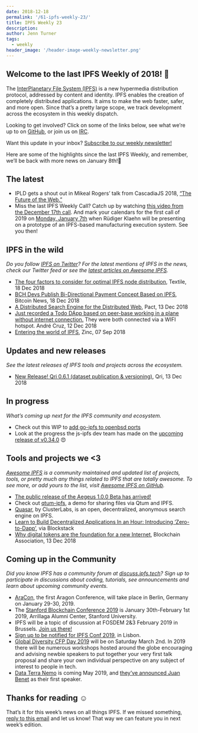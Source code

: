 ```yaml
---
date: 2018-12-18
permalink: '/61-ipfs-weekly-23/'
title: IPFS Weekly 23
description:
author: Jenn Turner
tags:
  - weekly
header_image: '/header-image-weekly-newsletter.png'
---
```


## Welcome to the last IPFS Weekly of 2018! 🎉

The [InterPlanetary File System (IPFS)](https://ipfs.tech/) is a new hypermedia distribution protocol, addressed by content and identity. IPFS enables the creation of completely distributed applications. It aims to make the web faster, safer, and more open. Since that’s a pretty large scope, we track development across the ecosystem in this weekly dispatch.

Looking to get involved? Click on some of the links below, see what we’re up to on [GitHub](https://github.com/ipfs), or join us on [IRC](https://riot.im/app/#/room/#ipfs:matrix.org).

Want this update in your inbox? [Subscribe to our weekly newsletter!](http://eepurl.com/gL2Pi5)

Here are some of the highlights since the last IPFS Weekly, and remember, we’ll be back with more news on January 8th!👋

## The latest

- IPLD gets a shout out in Mikeal Rogers’ talk from CascadiaJS 2018, [“The Future of the Web.”](https://www.youtube.com/watch?v=83Gws-dPL8A)
- Miss the last IPFS Weekly Call? Catch up by watching [this video from the December 17th call](https://www.youtube.com/watch?v=_ucs3Iipuw8&feature=youtu.be). And mark your calendars for the first call of 2019 on [Monday, January 7th](https://discuss.ipfs.tech/t/ipfs-all-hands-on-meeting/4146/11) when Rüdiger Klaehn will be presenting on a prototype of an IPFS-based manufacturing execution system. See you then!

## IPFS in the wild

_Do you follow [IPFS on Twitter](https://twitter.com/IPFSbot)? For the latest mentions of IPFS in the news, check our Twitter feed or see the [latest articles on Awesome IPFS](https://awesome.ipfs.io/categories/articles/)._

- [The four factors to consider for optimal IPFS node distribution](https://medium.com/@kyletut/the-ipfs-network-c815a735bd0d), Textile, 18 Dec 2018
- [BCH Devs Publish Bi-Directional Payment Concept Based on IPFS](https://news.bitcoin.com/bch-devs-publish-bi-directional-payment-concept-based-on-ipfs/), Bitcoin News, 18 Dec 2018
- [A Distributed Search Engine for the Distributed Web](https://blog.florence.chat/a-distributed-search-engine-for-the-distributed-web-39c377dc700e), Pact, 13 Dec 2018
- [Just recorded a Todo DApp based on peer-base working in a plane without internet connection.](https://twitter.com/satazor/status/1073017115282673664) They were both connected via a WIFI hotspot. André Cruz, 12 Dec 2018
- [Entering the world of IPFS](https://medium.com/zinc_work/entering-the-world-of-ipfs-6755cd10c462), Zinc, 07 Sep 2018

## Updates and new releases

_See the latest releases of IPFS tools and projects across the ecosystem._

- [New Release! Qri 0.6.1 (dataset publication & versioning)](https://discuss.ipfs.tech/t/new-release-qri-0-6-1-dataset-publication-versioning/4459), Qri, 13 Dec 2018

## In progress

_What’s coming up next for the IPFS community and ecosystem._

- Check out this WIP to [add go-ipfs to openbsd ports](https://marc.info/?l=openbsd-ports-cvs&m=154513430817876&w=2)
- Look at the progress the js-ipfs dev team has made on the [upcoming release of v0.34.0](https://github.com/ipfs/js-ipfs/issues/1721) 😍

## Tools and projects we <3

_[Awesome IPFS](https://awesome.ipfs.io/) is a community maintained and updated list of projects, tools, or pretty much any things related to IPFS that are totally awesome. To see more, or add yours to the list, visit [Awesome IPFS on GitHub](https://github.com/ipfs/awesome-ipfs)._

- [The public release of the Aegeus 1.0.0 Beta has arrived!](https://twitter.com/Aegeus_Coin/status/1074920193019781122)
- Check out [qtum-ipfs](https://github.com/qtumproject/qtum-ipfs), a demo for sharing files via Qtum and IPFS.
- [Quasar](https://clusterlabs.io/quasar/), by ClusterLabs, is an open, decentralized, anonymous search engine on IPFS.
- [Learn to Build Decentralized Applications In an Hour: Introducing ‘Zero-to-Dapp’](https://blog.blockstack.org/learn-to-build-decentralized-applications-in-an-hour-introducing-zero-to-dapp/), via Blockstack
- [Why digital tokens are the foundation for a new Internet](https://medium.com/@BlockchainAssoc/why-digital-tokens-are-the-foundation-for-a-new-internet-7a2dbbceb4f5), Blockchain Association, 13 Dec 2018

## Coming up in the Community

_Did you know IPFS has a community forum at [discuss.ipfs.tech](https://discuss.ipfs.tech/)? Sign up to participate in discussions about coding, tutorials, see announcements and learn about upcoming community events._

- [AraCon](https://blog.aragon.org/announcing-aracon-the-aragon-conference/), the first Aragon Conference, will take place in Berlin, Germany on January 29-30, 2019.
- The [Stanford Blockchain Conference 2019](https://cyber.stanford.edu/sbc19) is January 30th-February 1st 2019, Arrillaga Alumni Center, Stanford University.
- IPFS will be a topic of discussion at FOSDEM 2&3 February 2019 in Brussels. [Join us there!](https://fosdem.org/2019/)
- [Sign up to be notified for IPFS Conf 2019](https://docs.google.com/forms/d/e/1FAIpQLSfJVVPwvp6RY3MUg1zAVl1g_5y2nGb7WJIMI1Hs6glzm7FLHQ/viewform), in Lisbon.
- [Global Diversity CFP Day 2019](https://www.globaldiversitycfpday.com/) will be on Saturday March 2nd. In 2019 there will be numerous workshops hosted around the globe encouraging and advising newbie speakers to put together your very first talk proposal and share your own individual perspective on any subject of interest to people in tech.
- [Data Terra Nemo](https://dtn.is/) is coming May 2019, and [they’ve announced Juan Benet](https://twitter.com/juanbenet/status/1059987667377577985) as their first speaker.

## Thanks for reading ☺️

That’s it for this week’s news on all things IPFS. If we missed something, [reply to this email](mailto:newsletter@ipfs.io) and let us know! That way we can feature you in next week’s edition.
